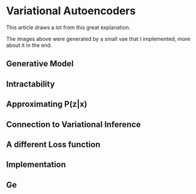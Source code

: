 # Variational Autoencoders
This article draws a lot from this great explanation.


The images above were generated by a small vae that I implemented, more about it in the end. 

## Generative Model


## Intractability


## Approximating P(z|x)


## Connection to Variational Inference



## A different Loss function



## Implementation



## Ge
